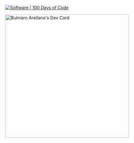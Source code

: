 [![Software | 100 Days of Code](https://www.software.com/badges/100-days-of-code)](https://www.software.com/100-days-of-code)

<a href="https://app.daily.dev/bulmarellano"><img src="https://api.daily.dev/devcards/2a74da9d1f894946a166ba9b4d3748a7.png?r=uyx" width="400" alt="Bulmaro Arellano's Dev Card"/></a>
